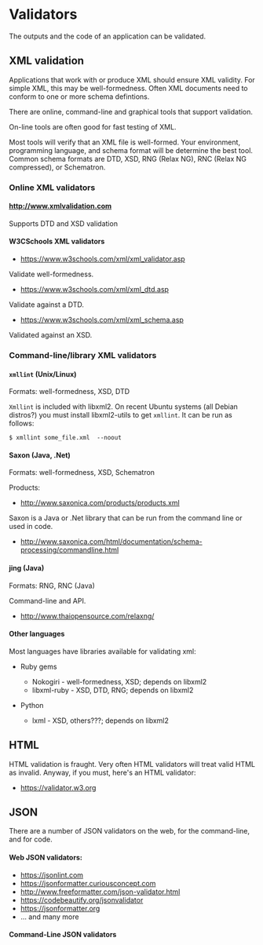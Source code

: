 # Validators

The outputs and the code of an application can be validated.

## XML validation

Applications that work with or produce XML should ensure XML validity. For
simple XML, this may be well-formedness. Often XML documents need to conform
to one or more schema defintions.

There are online, command-line and graphical tools that support validation.

On-line tools are often good for fast testing of XML.

Most tools will verify that an XML file is well-formed. Your environment,
programming language, and schema format will be determine the best tool.
Common schema formats are DTD, XSD, RNG (Relax NG), RNC (Relax NG compressed),
or Schematron.

### Online XML validators

#### <http://www.xmlvalidation.com>

Supports DTD and XSD validation

#### W3CSchools XML validators

- <https://www.w3schools.com/xml/xml_validator.asp>

Validate well-formedness.

- <https://www.w3schools.com/xml/xml_dtd.asp>

Validate against a DTD.

- <https://www.w3schools.com/xml/xml_schema.asp>

Validated against an XSD.

### Command-line/library XML validators

#### `xmllint` (Unix/Linux)

Formats: well-formedness, XSD, DTD

`Xmllint` is included with libxml2. On recent Ubuntu systems (all Debian
distros?) you must install libxml2-utils to get `xmllint`. It can be run as
follows:

    $ xmllint some_file.xml  --noout

#### Saxon (Java, .Net)

Formats: well-formedness, XSD, Schematron

Products:

- <http://www.saxonica.com/products/products.xml>

Saxon is a Java or .Net library that can be run from the command line or used
in code.

- <http://www.saxonica.com/html/documentation/schema-processing/commandline.html>

#### jing (Java)

Formats: RNG, RNC (Java)

Command-line and API.

- <http://www.thaiopensource.com/relaxng/>

#### Other languages

Most languages have libraries available for validating xml:

* Ruby gems
    - Nokogiri - well-formedness, XSD; depends on libxml2
    - libxml-ruby - XSD, DTD, RNG; depends on libxml2

* Python
    - lxml - XSD, others???; depends on libxml2

## HTML

HTML validation is fraught. Very often HTML validators will treat valid HTML
as invalid. Anyway, if you must, here's an HTML validator:

- <https://validator.w3.org>

## JSON

There are a number of JSON validators on the web, for the command-line, and for
code.

#### Web JSON validators:

- <https://jsonlint.com>
- <https://jsonformatter.curiousconcept.com>
- <http://www.freeformatter.com/json-validator.html>
- <https://codebeautify.org/jsonvalidator>
- <https://jsonformatter.org>
- ... and many more

#### Command-Line JSON validators

